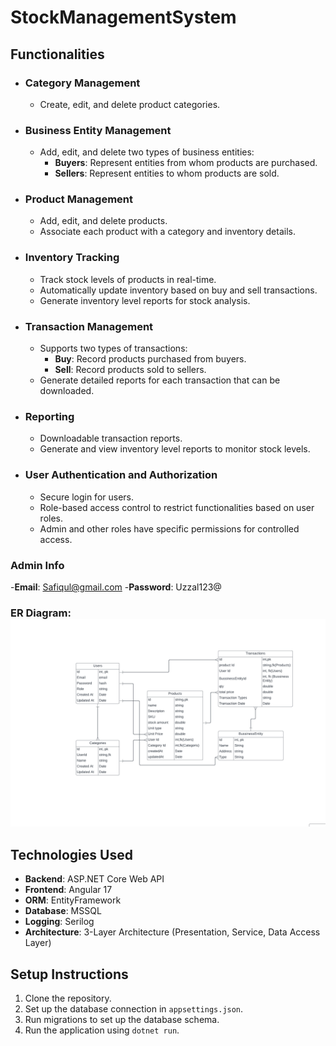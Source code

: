 # StockManagementSystem

## Functionalities

- ### Category Management
  - Create, edit, and delete product categories.
  
- ### Business Entity Management
  - Add, edit, and delete two types of business entities:
    - **Buyers**: Represent entities from whom products are purchased.
    - **Sellers**: Represent entities to whom products are sold.
  
- ### Product Management
  - Add, edit, and delete products.
  - Associate each product with a category and inventory details.

- ### Inventory Tracking
  - Track stock levels of products in real-time.
  - Automatically update inventory based on buy and sell transactions.
  - Generate inventory level reports for stock analysis.

- ### Transaction Management
  - Supports two types of transactions:
    - **Buy**: Record products purchased from buyers.
    - **Sell**: Record products sold to sellers.
  - Generate detailed reports for each transaction that can be downloaded.

- ### Reporting
  - Downloadable transaction reports.
  - Generate and view inventory level reports to monitor stock levels.

- ### User Authentication and Authorization
  - Secure login for users.
  - Role-based access control to restrict functionalities based on user roles.
  - Admin and other roles have specific permissions for controlled access.

### Admin Info
-**Email**: Safiqul@gmail.com
-**Password**: Uzzal123@

### ER Diagram: ![Blank diagram](https://github.com/ishanuzzal/StockManagement/blob/master/ER.png)


## Technologies Used
- **Backend**: ASP.NET Core Web API
- **Frontend**: Angular 17
- **ORM**: EntityFramework
- **Database**: MSSQL
- **Logging**: Serilog
- **Architecture**: 3-Layer Architecture (Presentation, Service, Data Access Layer)
  
## Setup Instructions
1. Clone the repository.
2. Set up the database connection in `appsettings.json`.
3. Run migrations to set up the database schema.
4. Run the application using `dotnet run`.
